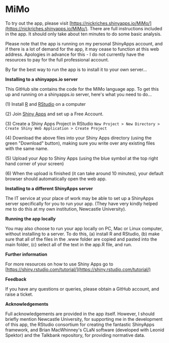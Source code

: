 # MiMo

To try out the app, please visit [https://nickriches.shinyapps.io/MiMo/](https://nickriches.shinyapps.io/MiMo/). There are full instructions included in the app. It should only take about ten minutes to do some basic analysis.

Please note that the app is running on my personal ShinyApps account, and if there is a lot of demand for the app, it may cease to function at this web address. Apologies in advance for this - I do not currently have the resources to pay for the full professional account.

By far the best way to run the app is to install it to your own server...

**Installing to a shinyapps.io server**

This GitHub site contains the code for the MiMo language app. To get this up and running on a shinyapps.io server, here's what you need to do...

(1) Install [R](https://www.r-project.org/) and [RStudio](https://rstudio.com/products/rstudio/download/) on a computer

(2) Join [Shiny Apps](https://www.shinyapps.io/) and set up a Free Account.

(3) Create a Shiny Apps Project in RStudio ``New Project > New Directory > Create Shiny Web Application > Create Project``

(4) Download the above files into your Shiny Apps directory (using the green "Download" button), making sure you write over any existing files with the same name.

(5) Upload your App to Shiny Apps (using the blue symbol at the top right hand corner of your screen)

(6) When the upload is finished (it can take around 10 minutes), your default browser should automatically open the web app.

**Installing to a different ShinyApps server**

The IT service at your place of work may be able to set up a ShinyApps server specifically for you to run your app. (They have very kindly helped me to do this at my own institution, Newcastle University).

**Running the app locally**

You may also choose to run your app locally on PC, Mac or Linux computer, without installing to a server. To do this, (a) install R and RStudio, (b) make sure that all of the files in the .www folder are copied and pasted into the main folder, (c) select all of the text in the app.R file, and run.

**Further information**

For more resources on how to use Shiny Apps go to [https://shiny.rstudio.com/tutorial/](https://shiny.rstudio.com/tutorial/)

**Feedback**

If you have any questions or queries, please obtain a GitHub account, and raise a ticket.

**Acknowledgements**

Full acknowledgements are provided in the app itself. However, I should briefly mention Newcastle University, for supporting me in the development of this app, the RStudio consortium for creating the fantastic ShinyApps framework, and Brian MacWhinney's CLaN software (developed with Leonid Spektor) and the Talkbank repository, for providing normative data.
